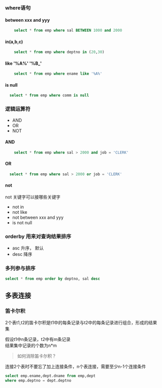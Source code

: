 ### where语句

#### between xxx and yyy

```sql
    select * from emp where sal BETWEEN 1000 and 2000
```

#### in(a,b,c)
```sql
    select * from emp where deptno in (20,30)
```

#### like '%A%'  '%B_'

```sql
    select * from emp where ename like '%A%'
```

#### is null
```sql
  select * from emp where comm is null 
```
### 逻辑运算符

- AND
- OR
- NOT

#### AND
```sql
    select * from emp where sal > 2000 and job = 'CLERK'
```

#### OR
```sql
  select * from emp where sal > 2000 or job = 'CLERK'
```
#### not
not 关键字可以接哪些关键字
- not in
- not like
- not between xxx and yyy
- is not null

### orderby 用来对查询结果排序
- asc 升序， 默认
- desc 降序

### 多列参与排序

```sql
select * from emp order by deptno, sal desc
```

## 多表连接

### 笛卡尔积

 2个表t1,t2的笛卡尔积是t1中的每条记录与t2中的每条记录进行组合，形成的结果集
 
 假设t1中n条记录，t2中有m条记录  
 结果集中记录的个数为n*m  
 
 > 如何消除笛卡尔积？  
 
 连接2个表时不要忘了加上连接条件，n个表连接，需要至少n-1个连接条件  
 
 ```sql
select emp.ename,dept.dname from emp,dept
where emp.deptno = dept.deptno
```
 
 
 
 

